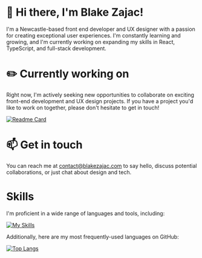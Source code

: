 # 👋 Hi there, I'm Blake Zajac!
I'm a Newcastle-based front end developer and UX designer with a passion for creating exceptional user experiences. I'm constantly learning and growing, and I'm currently working on expanding my skills in React, TypeScript, and full-stack development.

# ✏️ Currently working on
Right now, I'm actively seeking new opportunities to collaborate on exciting front-end development and UX design projects. If you have a project you'd like to work on together, please don't hesitate to get in touch!

[![Readme Card](https://github-readme-stats.vercel.app/api/pin/?username=BlakeZajac&repo=blake-zajac&hide_description=true)](https://github.com/BlakeZajac/blake-zajac)

# 📫 Get in touch
You can reach me at contact@blakezajac.com to say hello, discuss potential collaborations, or just chat about design and tech.

# Skills
I'm proficient in a wide range of languages and tools, including:

[![My Skills](https://skillicons.dev/icons?i=react,nextjs,typescript,js,tailwind,sass,php,wordpress,figma)](https://skillicons.dev)

Additionally, here are my most frequently-used languages on GitHub:

[![Top Langs](https://github-readme-stats.vercel.app/api/top-langs/?username=BlakeZajac&layout=compact)](https://github.com/anuraghazra/github-readme-stats)
<!---
BlakeZajac/BlakeZajac is a ✨ special ✨ repository because its `README.md` (this file) appears on your GitHub profile.
You can click the Preview link to take a look at your changes.
--->

